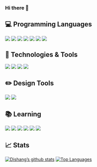 ### Hi there 👋

<!--
**Dishang04/Dishang04** is a ✨ _special_ ✨ repository because its `README.md` (this file) appears on your GitHub profile.

Here are some ideas to get you started:

- 🔭 I’m currently working on ...
- 🌱 I’m currently learning ...
- 👯 I’m looking to collaborate on ...
- 🤔 I’m looking for help with ...
- 💬 Ask me about ...
- 📫 How to reach me: ...
- 😄 Pronouns: ...
- ⚡ Fun fact: ...
-->

## 💻 Programming Languages
![](https://img.shields.io/badge/Code-JavaScript-informational?style=flat&logo=javascript&logoColor=white&color=119ECA)
![](https://img.shields.io/badge/Code-HTML-informational?style=flat&logo=html5&logoColor=white&color=119ECA)
![](https://img.shields.io/badge/Code-CSS-informational?style=flat&logo=css3&logoColor=white&color=119ECA)
![](https://img.shields.io/badge/Code-Java-informational?style=flat&logo=java&logoColor=white&color=119ECA)
![](https://img.shields.io/badge/Library-Leaflet-informational?style=flat&logo=leaflet&logoColor=white&color=119ECA)
![](https://img.shields.io/badge/Code-Python-informational?style=flat&logo=python&logoColor=white&color=119ECA)
![](https://img.shields.io/badge/Framework-AFrame-informational?style=flat&logo=a-frame&logoColor=white&color=119ECA)

## 🔧 Technologies & Tools
![](https://img.shields.io/badge/Editor-RaspberryPi-informational?style=flat&logo=raspberry-pi&logoColor=white&color=119ECA)
![](https://img.shields.io/badge/Editor-VisualStudioCode-informational?style=flat&logo=visual-studio-code&logoColor=white&color=119ECA)
![](https://img.shields.io/badge/Editor-Arduino-informational?style=flat&logo=arduino&logoColor=white&color=119ECA)
![](https://img.shields.io/badge/Editor-Atom-informational?style=flat&logo=atom&logoColor=white&color=119ECA)

## ✏️ Design Tools
![](https://img.shields.io/badge/Tool-Figma-informational?style=flat&logo=figma&logoColor=white&color=119ECA)
![](https://img.shields.io/badge/Tool-AdobeXD-informational?style=flat&logo=adobezxd&logoColor=white&color=119ECA)

## 📚 Learning
![](https://img.shields.io/badge/Framework-Laravel-informational?style=flat&logo=laravel&logoColor=white&color=119ECA)
![](https://img.shields.io/badge/Framework-React-informational?style=flat&logo=react&logoColor=white&color=119ECA)
![](https://img.shields.io/badge/Library-Redux-informational?style=flat&logo=redux&logoColor=white&color=119ECA)
![](https://img.shields.io/badge/Editor-AndoidStudio-informational?style=flat&logo=android-studio&logoColor=white&color=119ECA)
![](https://img.shields.io/badge/Framework-Vue.js-informational?style=flat&logo=vue-dot-js&logoColor=white&color=119ECA)
![](https://img.shields.io/badge/Code-Node.js-informational?style=flat&logo=node-dot-js&logoColor=white&color=119ECA)

## 📈 Stats
[![Dishang’s github stats](https://github-readme-stats.vercel.app/api?username=Dishang04&count_private=true&show_icons=true&theme=light&bg_color=ffffff&line_height=20&title_color=48b2db&icon_color=119ECA)](https://github.com/anuraghazra/github-readme-stats)
[![Top Languages](https://github-readme-stats.vercel.app/api/top-langs/?username=Dishang04&theme=light&langs_count=6&layout=compact&bg_color=ffffff&title_color=119ECA&icon_color=48b2db)](https://github.com/anuraghazra/github-readme-stats)

